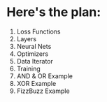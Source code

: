 # Here's the plan:

1. Loss Functions
2. Layers
3. Neural Nets
4. Optimizers
5. Data Iterator
6. Training
7. AND & OR Example
8. XOR Example
9. FizzBuzz Example